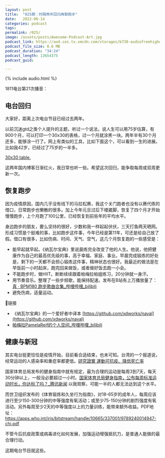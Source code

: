 ```yaml
---
layout: post
title:  "025期：时隔两年回归再聊跑步"
date:   2022-06-14
categories: podcast
tags:
permalink: /025/
image: /assets/posts/Awesome-Podcast-Art.jpg
podcast_link: https://aod.cos.tx.xmcdn.com/storages/b738-audiofreehighqps/94/BE/GKwRIMAGfmPTAP75oAFrDftr.m4a
podcast_file_size: 0.6 MB
podcast_duration: "34:24"
podcast_length: 13654375
podcast_guid: 

---
```


{% include audio.html %}

1811电台第21次播音：

## 电台回归

大家好，距离上次电台节目已经过去两年。

以前沉迷gtd之类个人提升的主题，听过一个说法，说人生可以用75岁估算，有900个月，可以打印一个30x30的表格，过一个月就涂黑一块。两年半有30个月还多，能够涂一行了。网上有类似的工具，比如下面这个，可以看到一生的进展。比如我42岁，已经过了75岁的一半多。

[30x30 table.](https://treegb.github.io/treegb/page/170306_180946.html)

这两年国内博客日渐红火，我日常也听一些。希望这次回归，能争取每周或双周更新一次。

## 恢复跑步

因为疫情原因，国内几乎没有线下的马拉松赛，我这个关门跑者也没有以赛代练的借口，日常跑步也懒散的很多。加上今年元旦过后下楼崴脚，恢复了四个月才开始慢慢跑步，上个月跑了100公里，已经恢复到前些年的平均水平。

身边跑步的朋友，要么坚持的很好，少数和我一样起起伏伏，三天打鱼两天晒网。形成习惯是个挺难的事，比如跑步这件事，今年已经是第11年，可还是给自己放了假。借口有很多，比如伤病、时间、天气、空气，这几个月恢复跑的一些感受是：

- 能早起就早起。《纳瓦尔宝典》里说晨练完全改变了他的人生。他说，他把健康作为自己的最高优先级的事，高于幸福、家庭、事业。早晨完成锻炼的好处是，剩下的一天都不会担心锻炼这件事，精神状态也很好。我最近的做法是在早饭前一小时起床，跑完回来做饭，或者做好饭去跑一小会。
- 不能跑步时，做HIIT。断断续续跟着帕梅拉帕姐练习，20分钟就一身汗。
- 用节奏音乐。整理了一些步频歌，能保持配速。发布在B站有上万播放量了：[真 · BPM180 跑步歌曲合集_哔哩哔哩_bilibili](https://www.bilibili.com/video/BV143411V74i/)
- 避免伤病，适量运动。

🔗链接

- 《纳瓦尔宝典》的一个爱好者中译本 [https://github.com/xdworks/naval](https://github.com/xdworks/naval)
- [帕梅拉PamelaReif的个人空间_哔哩哔哩_bilibili](https://space.bilibili.com/604003146)


## 健康与新冠

其实电台挺更恰恰是疫情开始，目前看合适结束，也未可知。台湾的一个报道说，经常运动的人感染率和重症率都更低。[研究證實 運動可抗疫、降低死亡率](https://running.biji.co/index.php?q=news&act=info&id=107392&label=22147)

国家体育总局发布的健身指南中就有规定，最为合理的运动是每周3到7天，每天30分钟以上，一般没必要超过一小时。[国家体育总局健身指南，公布每周标准运动时长，你达标了吗？_腾讯新闻](https://new.qq.com/omn/20210419/20210419A087M500.html) 以我观察，可能一半的人都无法达到这个水平。

而世卫组织发布的《体育锻炼和久坐行为指南》，对18-65岁的成年人，每周应该进行至少150-300分钟的中等强度有氧活动；或至少75-150分钟的剧烈强度有氧活动。另外每周至少2天的中等强度以上的力量训练，能带来额外收益。PDF地址：https://apps.who.int/iris/bitstream/handle/10665/337001/9789240014947-chi.pdf

不管今后抗疫政策或病毒进化如何发展，加强运动增强抵抗力，是普通人能做的最合理行动。

这期电台节目就这些。



